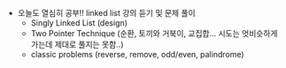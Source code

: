* 오늘도 열심히 공부!! linked list 강의 듣기 및 문제 풀이
    - Singly Linked List (design)
    - Two Pointer Technique (순환, 토끼와 거북이, 교집합... 시도는 엇비슷하게 가는데 제대로 풀지는 못함..)
    - classic problems (reverse, remove, odd/even, palindrome)

